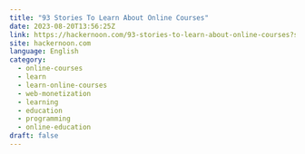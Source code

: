 ```yaml
---
title: "93 Stories To Learn About Online Courses"
date: 2023-08-20T13:56:25Z
link: https://hackernoon.com/93-stories-to-learn-about-online-courses?source=rss&utm_medium=RSS&utm_source=news.12bit.vn
site: hackernoon.com
language: English
category:
  - online-courses
  - learn
  - learn-online-courses
  - web-monetization
  - learning
  - education
  - programming
  - online-education
draft: false
---
```

